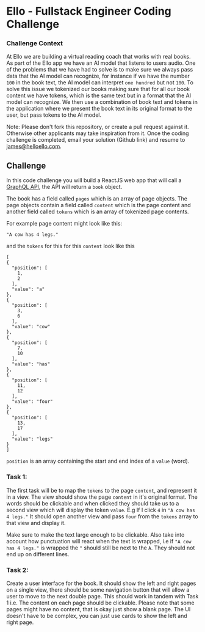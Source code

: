 # Ello - Fullstack Engineer Coding Challenge

### Challenge Context
At Ello we are building a virtual reading coach that works with real books. As part of the Ello app we have an AI model that listens to users audio. One of the problems that we have had to solve is to make sure we always pass data that the AI model can recognize, for instance if we have the number `100` in the book text, the AI model can interpret `one hundred` but not `100`. To solve this issue we tokenized our books making sure that for all our book content we have tokens, which is the same text but in a format that the AI model can recognize. We then use a combination of book text and tokens in the application where we present the book text in its original format to the user, but pass tokens to the AI model.


Note: Please don't fork this repository, or create a pull request against it. Otherwise other applicants may take inspiration from it. Once the coding challenge is completed, email your solution (Github link) and resume to [james@helloello.com](mailto:james@helloello.com).


## Challenge
In this code challenge you will build a ReactJS web app that will call a [GraphQL API](https://fullstack-engineer-test-n4ouilzfna-uc.a.run.app/graphql), the API will return a `book` object.

The book has a field called `pages` which is an array of page objects. The page objects contain a field called `content` which is the page content and another field called `tokens` which is an array of tokenized page contents.

For example page content might look like this:

```
"A cow has 4 legs."
```

and the `tokens` for this for this `content` look like this

```
[
{
  "position": [
    1,
    2
  ],
  "value": "a"
},
{
  "position": [
    3,
    6
  ],
  "value": "cow"
},
{
  "position": [
    7,
    10
  ],
  "value": "has"
},
{
  "position": [
    11,
    12
  ],
  "value": "four"
},
{
  "position": [
    13,
    17
  ],
  "value": "legs"
}
]
```

`position` is an array containing the start and end index of a `value` (word).

### Task 1:

The first task will be to map the `tokens` to the page `content`, and represent it in a view. The view should show the page `content` in it's original format. The words should be clickable and when clicked they should take us to a second view which will display the token `value`. E.g If I click `4` in `"A cow has 4 legs."` It should open another view and pass `four` from the `tokens` array to that view and display it.

Make sure to make the text large enough to be clickable. Also take into account how punctuation will react when the text is wrapped, i.e if `"A cow has 4 legs."` is wrapped the `"` should still be next to the `A`. They should not end up on different lines.

### Task 2:

Create a user interface for the book. It should show the left and right pages on a single view, there should be some navigation button that will allow a user to move to the next double page. This should work in tandem with Task 1 i.e. The content on each page should be clickable. Please note that some pages might have no content, that is okay just show a blank page. The UI doesn't have to be complex, you can just use cards to show the left and right page.